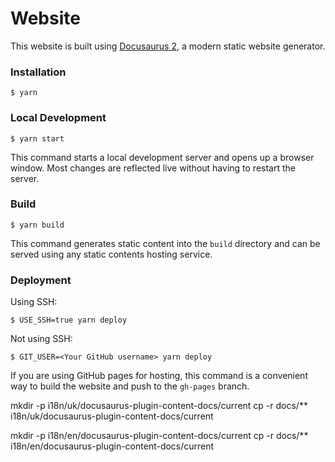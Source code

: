 # Website

This website is built using [Docusaurus 2](https://docusaurus.io/), a modern static website generator.

### Installation

```
$ yarn
```

### Local Development

```
$ yarn start
```

This command starts a local development server and opens up a browser window. Most changes are reflected live without having to restart the server.

### Build

```
$ yarn build
```

This command generates static content into the `build` directory and can be served using any static contents hosting service.

### Deployment

Using SSH:

```
$ USE_SSH=true yarn deploy
```

Not using SSH:

```
$ GIT_USER=<Your GitHub username> yarn deploy
```

If you are using GitHub pages for hosting, this command is a convenient way to build the website and push to the `gh-pages` branch.


mkdir -p i18n/uk/docusaurus-plugin-content-docs/current
cp -r docs/** i18n/uk/docusaurus-plugin-content-docs/current

mkdir -p i18n/en/docusaurus-plugin-content-docs/current
cp -r docs/** i18n/en/docusaurus-plugin-content-docs/current
